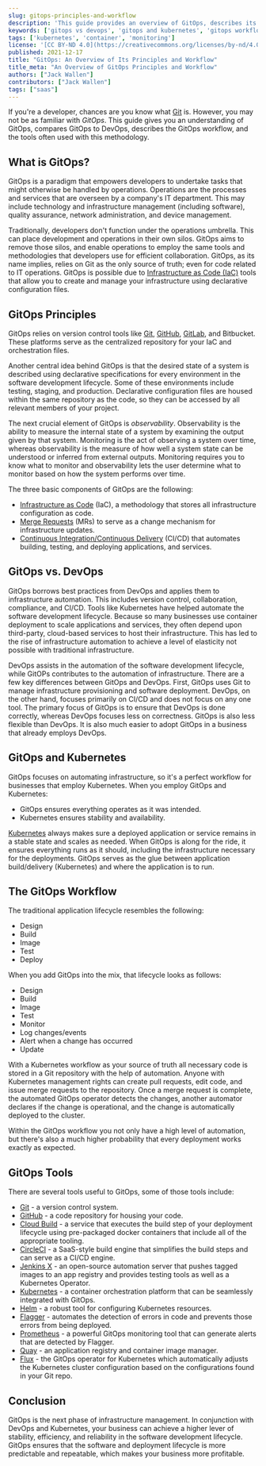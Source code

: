 ```yaml
---
slug: gitops-principles-and-workflow
description: 'This guide provides an overview of GitOps, describes its workflow, and compares GitOps to DevOps and Kubernetes.'
keywords: ['gitops vs devops', 'gitops and kubernetes', 'gitops workflow']
tags: ['kubernetes', 'container', 'monitoring']
license: '[CC BY-ND 4.0](https://creativecommons.org/licenses/by-nd/4.0)'
published: 2021-12-17
title: "GitOps: An Overview of Its Principles and Workflow"
title_meta: "An Overview of GitOps Principles and Workflow"
authors: ["Jack Wallen"]
contributors: ["Jack Wallen"]
tags: ["saas"]
---
```


If you're a developer, chances are you know what [Git](/docs/guides/a-beginners-guide-to-github/) is. However, you may not be as familiar with *GitOps*. This guide gives you an understanding of GitOps, compares GitOps to DevOps, describes the GitOps workflow, and the tools often used with this methodology.

## What is GitOps?

GitOps is a paradigm that empowers developers to undertake tasks that might otherwise be handled by operations. Operations are the processes and services that are overseen by a company's IT department. This may include technology and infrastructure management (including software), quality assurance, network administration, and device management.

Traditionally, developers don't function under the operations umbrella. This can place development and operations in their own silos. GitOps aims to remove those silos, and enable operations to employ the same tools and methodologies that developers use for efficient collaboration. GitOps, as its name implies, relies on Git as the only source of truth; even for code related to IT operations. GitOps is possible due to [Infrastructure as Code (IaC)](/docs/guides/introduction-to-infrastructure-as-code/) tools that allow you to create and manage your infrastructure using declarative configuration files.

## GitOps Principles

GitOps relies on version control tools like [Git](/docs/guides/how-to-use-git/), [GitHub](/docs/guides/a-beginners-guide-to-github/), [GitLab](/docs/guides/install-gitlab-on-ubuntu-18-04/), and Bitbucket. These platforms serve as the centralized repository for your IaC and orchestration files.

Another central idea behind GitOps is that the desired state of a system is described using declarative specifications for every environment in the software development lifecycle. Some of these environments include testing, staging, and production. Declarative configuration files are housed within the same repository as the code, so they can be accessed by all relevant members of your project.

The next crucial element of GitOps is *observability*. Observability is the ability to measure the internal state of a system by examining the output given by that system. Monitoring is the act of observing a system over time, whereas observability is the measure of how well a system state can be understood or inferred from external outputs. Monitoring requires you to know what to monitor and observability lets the user determine what to monitor based on how the system performs over time.

The three basic components of GitOps are the following:

- [Infrastructure as Code](/docs/guides/introduction-to-infrastructure-as-code/) (IaC), a methodology that stores all infrastructure configuration as code.
- [Merge Requests](/docs/guides/resolving-git-merge-conflicts/) (MRs) to serve as a change mechanism for infrastructure updates.
- [Continuous Integration/Continuous Delivery](/docs/guides/introduction-ci-cd/) (CI/CD) that automates building, testing, and deploying applications, and services.

## GitOps vs. DevOps

GitOps borrows best practices from DevOps and applies them to infrastructure automation. This includes version control, collaboration, compliance, and CI/CD. Tools like Kubernetes have helped automate the software development lifecycle. Because so many businesses use container deployment to scale applications and services, they often depend upon third-party, cloud-based services to host their infrastructure. This has led to the rise of infrastructure automation to achieve a level of elasticity not possible with traditional infrastructure.

DevOps assists in the automation of the software development lifecycle, while GitOPs contributes to the automation of infrastructure. There are a few key differences between GitOps and DevOps. First, GitOps uses Git to manage infrastructure provisioning and software deployment. DevOps, on the other hand, focuses primarily on CI/CD and does not focus on any one tool. The primary focus of GitOps is to ensure that DevOps is done correctly, whereas DevOps focuses less on correctness. GitOps is also less flexible than DevOps. It is also much easier to adopt GitOps in a business that already employs DevOps.

## GitOps and Kubernetes

GitOps focuses on automating infrastructure, so it's a perfect workflow for businesses that employ Kubernetes. When you employ GitOps and Kubernetes:

- GitOps ensures everything operates as it was intended.
- Kubernetes ensures stability and availability.

[Kubernetes](/docs/products/compute/kubernetes/get-started/) always makes sure a deployed application or service remains in a stable state and scales as needed. When GitOps is along for the ride, it ensures everything runs as it should, including the infrastructure necessary for the deployments. GitOps serves as the glue between application build/delivery (Kubernetes) and where the application is to run.

## The GitOps Workflow

The traditional application lifecycle resembles the following:

- Design
- Build
- Image
- Test
- Deploy

When you add GitOps into the mix, that lifecycle looks as follows:

- Design
- Build
- Image
- Test
- Monitor
- Log changes/events
- Alert when a change has occurred
- Update

With a Kubernetes workflow as your source of truth all necessary code is stored in a Git repository with the help of automation. Anyone with Kubernetes management rights can create pull requests, edit code, and issue merge requests to the repository. Once a merge request is complete, the automated GitOps operator detects the changes, another automator declares if the change is operational, and the change is automatically deployed to the cluster.

Within the GitOps workflow you not only have a high level of automation, but there's also a much higher probability that every deployment works exactly as expected.

## GitOps Tools

There are several tools useful to GitOps, some of those tools include:

- [Git](https://git-scm.com/) - a version control system.
- [GitHub](https://github.com/) - a code repository for housing your code.
- [Cloud Build](https://cloud.google.com/build) - a service that executes the build step of your deployment lifecycle using pre-packaged docker containers that include all of the appropriate tooling.
- [CircleCI](https://circleci.com/) - a SaaS-style build engine that simplifies the build steps and can serve as a CI/CD engine.
- [Jenkins X](https://jenkins-x.io/) - an open-source automation server that pushes tagged images to an app registry and provides testing tools as well as a Kubernetes Operator.
- [Kubernetes](https://kubernetes.io/) - a container orchestration platform that can be seamlessly integrated with GitOps.
- [Helm](https://helm.sh/) - a robust tool for configuring Kubernetes resources.
- [Flagger](https://flagger.app/) - automates the detection of errors in code and prevents those errors from being deployed.
- [Prometheus](https://prometheus.io/) - a powerful GitOps monitoring tool that can generate alerts that are detected by Flagger.
- [Quay](https://quay.io/) - an application registry and container image manager.
- [Flux](https://fluxcd.io/) - the GitOps operator for Kubernetes which automatically adjusts the Kubernetes cluster configuration based on the configurations found in your Git repo.

## Conclusion

GitOps is the next phase of infrastructure management. In conjunction with DevOps and Kubernetes, your business can achieve a higher lever of stability, efficiency, and reliability in the software development lifecycle. GitOps ensures that the software and deployment lifecycle is more predictable and repeatable, which makes your business more profitable.
